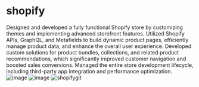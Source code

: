 # shopify
Designed and developed a fully functional Shopify store by customizing themes and implementing advanced storefront features.
Utilized Shopify APIs, GraphQL, and Metafields to build dynamic product pages, efficiently manage product data, and enhance the overall user experience.
Developed custom solutions for product bundles, collections, and related product recommendations, which significantly improved customer navigation and boosted sales conversions. 
Managed the entire store development lifecycle, including third-party app integration and performance optimization.
![image](https://github.com/user-attachments/assets/57dfa510-e756-41c4-b3d5-567f2af47a5e)
![image](https://github.com/user-attachments/assets/1a36ad66-1743-485f-ac34-6b8bd4d0e15e)
![shopifygit](https://github.com/user-attachments/assets/81f95b33-bf7a-4e25-9cf0-8d01174f6dd8)


